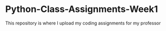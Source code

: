 # Python-Class-Assignments-Week1
This repository is where I upload my coding assignments for my professor 

